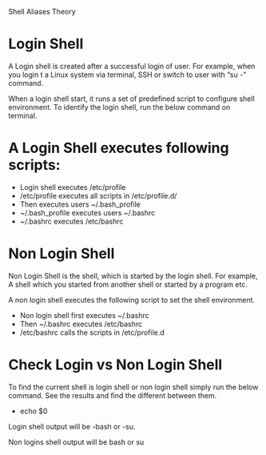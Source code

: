 Shell Aliases Theory

# Login Shell
A Login shell is created after a successful login of user. For example, when you login t a Linux system via terminal, SSH or switch to user with “su -” command.

When a login shell start, it runs a set of predefined script to configure shell environment. To identify the login shell, run the below command on terminal.

# A Login Shell executes following scripts:
- Login shell executes /etc/profile
- /etc/profile executes all scripts in /etc/profile.d/
- Then executes users ~/.bash_profile
- ~/.bash_profile executes users ~/.bashrc
- ~/.bashrc executes /etc/bashrc

# Non Login Shell
Non Login Shell is the shell, which is started by the login shell. For example, A shell which you started from another shell or started by a program etc.

A non login shell executes the following script to set the shell environment.

- Non login shell first executes ~/.bashrc
- Then ~/.bashrc executes /etc/bashrc
- /etc/bashrc calls the scripts in /etc/profile.d

# Check Login vs Non Login Shell
To find the current shell is login shell or non login shell simply run the below command. See the results and find the different between them.

- echo $0

Login shell output will be -bash or -su.

Non logins shell output will be bash or su
